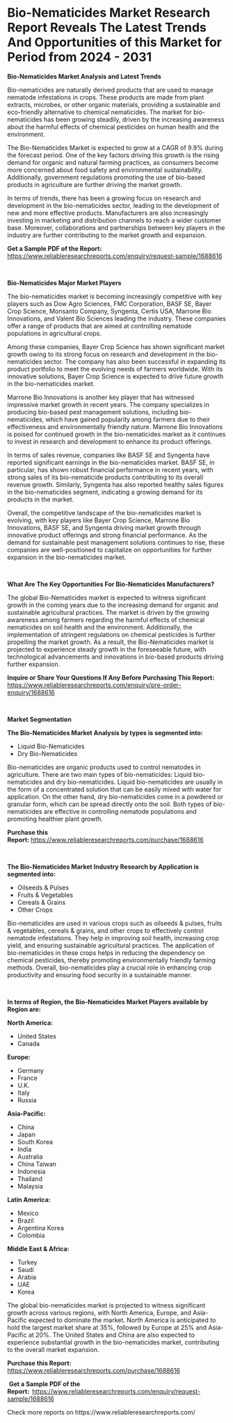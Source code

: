 <p><h1>Bio-Nematicides Market Research Report Reveals The Latest Trends And Opportunities of this Market for Period from 2024 - 2031</h1></p><p><strong>Bio-Nematicides Market Analysis and Latest Trends</strong></p>
<p><p>Bio-nematicides are naturally derived products that are used to manage nematode infestations in crops. These products are made from plant extracts, microbes, or other organic materials, providing a sustainable and eco-friendly alternative to chemical nematicides. The market for bio-nematicides has been growing steadily, driven by the increasing awareness about the harmful effects of chemical pesticides on human health and the environment.</p><p>The Bio-Nematicides Market is expected to grow at a CAGR of 9.9% during the forecast period. One of the key factors driving this growth is the rising demand for organic and natural farming practices, as consumers become more concerned about food safety and environmental sustainability. Additionally, government regulations promoting the use of bio-based products in agriculture are further driving the market growth.</p><p>In terms of trends, there has been a growing focus on research and development in the bio-nematicides sector, leading to the development of new and more effective products. Manufacturers are also increasingly investing in marketing and distribution channels to reach a wider customer base. Moreover, collaborations and partnerships between key players in the industry are further contributing to the market growth and expansion.</p></p>
<p><strong>Get a Sample PDF of the Report:&nbsp;</strong> <a href="https://www.reliableresearchreports.com/enquiry/request-sample/1688616">https://www.reliableresearchreports.com/enquiry/request-sample/1688616</a></p>
<p>&nbsp;</p>
<p><strong>Bio-Nematicides Major Market Players</strong></p>
<p><p>The bio-nematicides market is becoming increasingly competitive with key players such as Dow Agro Sciences, FMC Corporation, BASF SE, Bayer Crop Science, Monsanto Company, Syngenta, Certis USA, Marrone Bio Innovations, and Valent Bio Sciences leading the industry. These companies offer a range of products that are aimed at controlling nematode populations in agricultural crops.</p><p>Among these companies, Bayer Crop Science has shown significant market growth owing to its strong focus on research and development in the bio-nematicides sector. The company has also been successful in expanding its product portfolio to meet the evolving needs of farmers worldwide. With its innovative solutions, Bayer Crop Science is expected to drive future growth in the bio-nematicides market.</p><p>Marrone Bio Innovations is another key player that has witnessed impressive market growth in recent years. The company specializes in producing bio-based pest management solutions, including bio-nematicides, which have gained popularity among farmers due to their effectiveness and environmentally friendly nature. Marrone Bio Innovations is poised for continued growth in the bio-nematicides market as it continues to invest in research and development to enhance its product offerings.</p><p>In terms of sales revenue, companies like BASF SE and Syngenta have reported significant earnings in the bio-nematicides market. BASF SE, in particular, has shown robust financial performance in recent years, with strong sales of its bio-nematicide products contributing to its overall revenue growth. Similarly, Syngenta has also reported healthy sales figures in the bio-nematicides segment, indicating a growing demand for its products in the market.</p><p>Overall, the competitive landscape of the bio-nematicides market is evolving, with key players like Bayer Crop Science, Marrone Bio Innovations, BASF SE, and Syngenta driving market growth through innovative product offerings and strong financial performance. As the demand for sustainable pest management solutions continues to rise, these companies are well-positioned to capitalize on opportunities for further expansion in the bio-nematicides market.</p></p>
<p>&nbsp;</p>
<p><strong>What Are The Key Opportunities For Bio-Nematicides Manufacturers?</strong></p>
<p><p>The global Bio-Nematicides market is expected to witness significant growth in the coming years due to the increasing demand for organic and sustainable agricultural practices. The market is driven by the growing awareness among farmers regarding the harmful effects of chemical nematicides on soil health and the environment. Additionally, the implementation of stringent regulations on chemical pesticides is further propelling the market growth. As a result, the Bio-Nematicides market is projected to experience steady growth in the foreseeable future, with technological advancements and innovations in bio-based products driving further expansion.</p></p>
<p><strong>Inquire or Share Your Questions If Any Before Purchasing This Report:</strong> <a href="https://www.reliableresearchreports.com/enquiry/pre-order-enquiry/1688616">https://www.reliableresearchreports.com/enquiry/pre-order-enquiry/1688616</a></p>
<p>&nbsp;</p>
<p><strong>Market Segmentation</strong></p>
<p><strong>The Bio-Nematicides Market Analysis by types is segmented into:</strong></p>
<p><ul><li>Liquid Bio-Nematicides</li><li>Dry Bio-Nematicides</li></ul></p>
<p><p>Bio-nematicides are organic products used to control nematodes in agriculture. There are two main types of bio-nematicides: Liquid bio-nematicides and dry bio-nematicides. Liquid bio-nematicides are usually in the form of a concentrated solution that can be easily mixed with water for application. On the other hand, dry bio-nematicides come in a powdered or granular form, which can be spread directly onto the soil. Both types of bio-nematicides are effective in controlling nematode populations and promoting healthier plant growth.</p></p>
<p><strong>Purchase this Report:&nbsp;</strong><a href="https://www.reliableresearchreports.com/purchase/1688616">https://www.reliableresearchreports.com/purchase/1688616</a></p>
<p>&nbsp;</p>
<p><strong>The Bio-Nematicides Market Industry Research by Application is segmented into:</strong></p>
<p><ul><li>Oilseeds & Pulses</li><li>Fruits & Vegetables</li><li>Cereals & Grains</li><li>Other Crops</li></ul></p>
<p><p>Bio-nematicides are used in various crops such as oilseeds & pulses, fruits & vegetables, cereals & grains, and other crops to effectively control nematode infestations. They help in improving soil health, increasing crop yield, and ensuring sustainable agricultural practices. The application of bio-nematicides in these crops helps in reducing the dependency on chemical pesticides, thereby promoting environmentally friendly farming methods. Overall, bio-nematicides play a crucial role in enhancing crop productivity and ensuring food security in a sustainable manner.</p></p>
<p>&nbsp;</p>
<p><strong>In terms of Region, the Bio-Nematicides Market Players available by Region are:</strong></p>
<p>
    <p> <strong> North America: </strong>
        <ul>
            <li>United States</li>
            <li>Canada</li>
        </ul>
        </p> 
    <p> <strong> Europe: </strong>
        <ul>
            <li>Germany</li>
            <li>France</li>
            <li>U.K.</li>
            <li>Italy</li>
            <li>Russia</li>
        </ul>
        </p> 
    <p> <strong> Asia-Pacific: </strong>
        <ul>
            <li>China</li>
            <li>Japan</li>
            <li>South Korea</li>
            <li>India</li>
            <li>Australia</li>
            <li>China Taiwan</li>
            <li>Indonesia</li>
            <li>Thailand</li>
            <li>Malaysia</li>
        </ul>
        </p> 
    <p> <strong> Latin America: </strong>
        <ul>
            <li>Mexico</li>
            <li>Brazil</li>
            <li>Argentina Korea</li>
            <li>Colombia</li>
        </ul>
        </p> 
    <p> <strong> Middle East & Africa: </strong>
        <ul>
            <li>Turkey</li>
            <li>Saudi</li>
            <li>Arabia</li>
            <li>UAE</li>
            <li>Korea</li>
        </ul>
    </p>
    </p>
<p><p>The global bio-nematicides market is projected to witness significant growth across various regions, with North America, Europe, and Asia-Pacific expected to dominate the market. North America is anticipated to hold the largest market share at 35%, followed by Europe at 25% and Asia-Pacific at 20%. The United States and China are also expected to experience substantial growth in the bio-nematicides market, contributing to the overall market expansion.</p></p>
<p><strong>Purchase this Report: </strong><a href="https://www.reliableresearchreports.com/purchase/1688616">https://www.reliableresearchreports.com/purchase/1688616</a></p>
<p>&nbsp;<strong>Get a Sample PDF of the Report:&nbsp;&nbsp;</strong><a href="https://www.reliableresearchreports.com/enquiry/request-sample/1688616">https://www.reliableresearchreports.com/enquiry/request-sample/1688616</a></p>
<p><strong></strong></p>
<p>Check more reports on https://www.reliableresearchreports.com/</p>